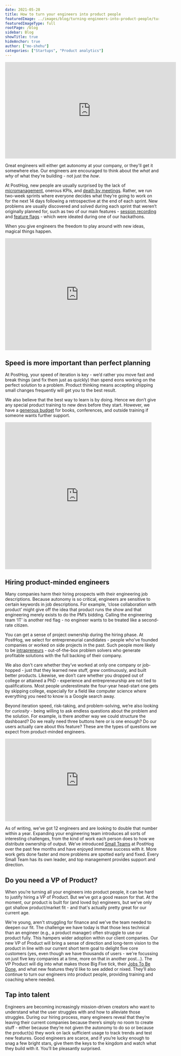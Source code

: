 ```yaml
---
date: 2021-05-28
title: How to turn your engineers into product people
featuredImage: ../images/blog/turning-engineers-into-product-people/turning-engineers-into-product-people.png
featuredImageType: full
rootPage: /blog
sidebar: Blog
showTitle: true
hideAnchor: true
author: ["mo-shehu"]
categories: ["Startups", "Product analytics"]
---
```

<iframe width="560" height="315" src="https://www.youtube.com/embed/Kz4aX1NIzUQ" title="YouTube video player" frameborder="0" allow="accelerometer; autoplay; clipboard-write; encrypted-media; gyroscope; picture-in-picture" allowfullscreen></iframe>

Great engineers will either get autonomy at your company, or they'll get it somewhere else. Our engineers are encouraged to think about the _what_ and _why_ of what they're building - not just the _how_.

At PostHog, new people are usually surprised by the lack of [micromanagement](https://posthog.com/handbook/company/management), onerous KPIs, and [death by meetings](https://posthog.com/blog/meetings). Rather, we run two-week sprints where everyone decides what they’re going to work on for the next 14 days following a retrospective at the end of each sprint. New problems are usually discovered and solved during each sprint that weren’t originally planned for, such as two of our main features - [session recording](/product/session-recording) and [feature flags](/product/feature-flags) - which were ideated during one of our hackathons.

When you give engineers the freedom to play around with new ideas, magical things happen.

<iframe src="https://giphy.com/embed/xT5LMqQREdsCvyYcsE" width="480" height="366" frameBorder="0" class="giphy-embed" allowFullScreen></iframe>

## Speed is more important than perfect planning

At PostHog, your speed of iteration is key - we’d rather you move fast and break things (and fix them just as quickly) than spend eons working on the perfect solution to a problem. Product thinking means accepting shipping small changes frequently will get you to the best result.

We also believe that the best way to learn is by doing. Hence we don’t give any special product training to new devs before they start. However, we have a [generous budget](https://posthog.com/handbook/people/spending-money) for books, conferences, and outside training if someone wants further support.

<iframe src="https://giphy.com/embed/DCj3Fg7MsO29nRGjJ6" width="480" height="480" frameBorder="0" class="giphy-embed" allowFullScreen></iframe>

## Hiring product-minded engineers

Many companies harm their hiring prospects with their engineering job descriptions. Because autonomy is so critical, engineers are sensitive to certain keywords in job descriptions. For example, ‘close collaboration with product’ might give off the idea that product runs the show and that engineering merely exists to do the PM’s bidding. Calling the engineering team ‘IT’ is another red flag - no engineer wants to be treated like a second-rate citizen.

You can get a sense of project ownership during the hiring phase. At PostHog, we select for entrepreneurial candidates - people who’ve founded companies or worked on side projects in the past. Such people more likely to be [intrapreneurs](https://www.investopedia.com/terms/i/intrapreneur.asp) - out-of-the-box problem solvers who generate profitable solutions with the full backing of their company. 

We also don't care whether they’ve worked at only one company or job-hopped - just that they learned new stuff, grew continuously, and built better products. Likewise, we don’t care whether you dropped out of college or attained a PhD - experience and entrepreneurship are not tied to qualifications. Most people underestimate the four-year head-start one gets by skipping college, especially for a field like computer science where everything you need to know is a Google search away.

Beyond iteration speed, risk-taking, and problem-solving, we’re also looking for _curiosity_ - being willing to ask endless questions about the problem and the solution. For example, is there another way we could structure the dashboard? Do we really need three buttons here or is one enough? Do our users actually care about this feature? These are the types of questions we expect from product-minded engineers.

<iframe src="https://giphy.com/embed/3o7btZ1Gm7ZL25pLMs" width="480" height="270" frameBorder="0" class="giphy-embed" allowFullScreen></iframe>

As of writing, we’ve got 12 engineers and are looking to double that number within a year. Expanding your engineering team introduces all sorts of interesting challenges, from the kind of work each person does to how we distribute ownership of output. We’ve introduced [Small Teams](https://posthog.com/handbook/company/small-teams) at PostHog over the past few months and have enjoyed immense success with it. More work gets done faster and more problems are spotted early and fixed. Every Small Team has its own leader, and top management provides support and direction.

## Do you need a VP of Product?

When you’re turning all your engineers into product people, it can be hard to justify hiring a VP of Product. But we’ve got a good reason for that. At the moment, our product is built for (and loved by) engineers, but we’ve only got shallow product/market fit - and that's actually pretty great for our current age.

We're young, aren't struggling for finance and we've the team needed to deepen our fit. The challenge we have today is that those less technical than an engineer (e.g., a product manager) often struggle to use our product fully. This hampers wider adoption within our client companies. Our new VP of Product will bring a sense of direction and long-term vision to the product in line with our current short term goal to delight five core customers (yes, even though we have thousands of users - we're focussing on just five key companies at a time, more on that in another post...). The VP Product will dig into what makes those Big Five tick, their [Jobs To Be Done](https://thefmp.io/articles/jobs-to-be-done), and what new features they’d like to see added or nixed. They’ll also continue to turn our engineers into product people, providing training and coaching where needed.

## Tap into talent

Engineers are becoming increasingly mission-driven creators who want to understand what the user struggles with and how to alleviate those struggles. During our hiring process, many engineers reveal that they’re leaving their current companies because there’s simply no room to create stuff - either because they’re not given the autonomy to do so or because the product(s) they work on lack sufficient usage to track trends and test new features. Good engineers are scarce, and if you’re lucky enough to snag a few bright stars, give them the keys to the kingdom and watch what they build with it. You’ll be pleasantly surprised.

